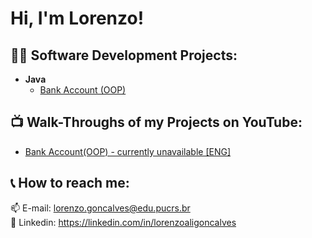 <h1>Hi, I'm Lorenzo!</h1>

<h2>👨‍💻 Software Development Projects:</h2>

- <b>Java</b>
  - [Bank Account (OOP)](https://github.com/lorenzoalig/BankAccount)

<h2>📺 Walk-Throughs of my Projects on YouTube:</h2>

- [Bank Account(OOP) - currently unavailable [ENG]](https://github.com/lorenzoalig/BankAccount)

<h2> 📞 How to reach me:</h2>

📫 E-mail: lorenzo.goncalves@edu.pucrs.br<br/>
💼 Linkedin: https://linkedin.com/in/lorenzoaligoncalves

<!--
**joshmadakor1/joshmadakor1** is a ✨ _special_ ✨ repository because its `README.md` (this file) appears on your GitHub profile.

Here are some ideas to get you started:

- 🔭 I’m currently working on ...
- 🌱 I’m currently learning ...
- 👯 I’m looking to collaborate on ...
- 🤔 I’m looking for help with ...
- 💬 Ask me about ...
- 📫 How to reach me: ...
- 😄 Pronouns: ...
- ⚡ Fun fact: ...
-->
